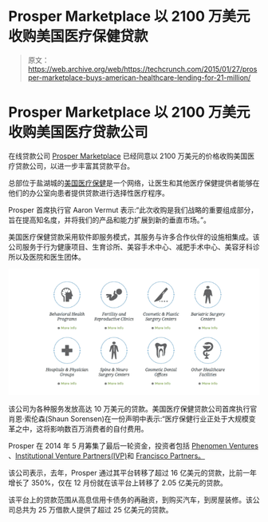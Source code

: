 # Prosper Marketplace 以 2100 万美元收购美国医疗保健贷款 

> 原文：<https://web.archive.org/web/https://techcrunch.com/2015/01/27/prosper-marketplace-buys-american-healthcare-lending-for-21-million/>

# Prosper Marketplace 以 2100 万美元收购美国医疗贷款公司

在线贷款公司 [Prosper Marketplace](https://web.archive.org/web/20221207093734/https://www.prosper.com/) 已经同意以 2100 万美元的价格收购美国医疗贷款公司，以进一步丰富其贷款平台。

总部位于盐湖城的[美国医疗保健](https://web.archive.org/web/20221207093734/http://www.americanhealthcarelending.com/)是一个网络，让医生和其他医疗保健提供者能够在他们的办公室向患者提供贷款进行选择性医疗程序。

Prosper 首席执行官 Aaron Vermut 表示:“此次收购是我们战略的重要组成部分，旨在提高知名度，并将我们的产品和能力扩展到新的垂直市场。”。

美国医疗保健贷款采用软件即服务模式，其服务与许多合作伙伴的设施相集成。该公司服务于行为健康项目、生育诊所、美容手术中心、减肥手术中心、美容牙科诊所以及医院和医生团体。

![Screen Shot 2015-01-27 at 9.43.59 AM](img/128d489d0dc381454cdbcaefb1e95094.png)

该公司为各种服务发放高达 10 万美元的贷款。美国医疗保健贷款公司首席执行官肖恩·索伦森(Shaun Sorensen)在一份声明中表示:“医疗保健行业正处于大规模变革之中，这将影响数百万消费者的自付费用。

Prosper 在 2014 年 5 月筹集了最后一轮资金，投资者包括 [Phenomen Ventures](https://web.archive.org/web/20221207093734/https://www.crunchbase.com/organization/phenomen-ventures-fund) 、[Institutional Venture Partners(IVP)](https://web.archive.org/web/20221207093734/https://www.crunchbase.com/organization/institutional-venture-partners)和 [Francisco Partners。](https://web.archive.org/web/20221207093734/https://www.crunchbase.com/organization/francisco-partners)

该公司表示，去年，Prosper 通过其平台转移了超过 16 亿美元的贷款，比前一年增长了 350%，仅在 12 月份就在该平台上转移了 2.05 亿美元的贷款。

该平台上的贷款范围从高息信用卡债务的再融资，到购买汽车，到房屋装修。该公司总共为 25 万借款人提供了超过 25 亿美元的贷款。